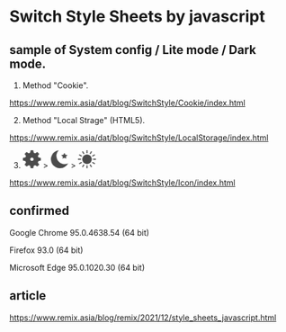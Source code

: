 # Switch Style Sheets by javascript

## sample of System config / Lite mode / Dark mode.

1. Method "Cookie".

https://www.remix.asia/dat/blog/SwitchStyle/Cookie/index.html

2. Method "Local Strage" (HTML5).

https://www.remix.asia/dat/blog/SwitchStyle/LocalStorage/index.html

3. <img src="https://raw.githubusercontent.com/remixgrjp/Switch-Style-Sheets/main/Icon/conf.png"> &gt; <img src="https://raw.githubusercontent.com/remixgrjp/Switch-Style-Sheets/main/Icon/dark.png"> &gt; <img src="https://raw.githubusercontent.com/remixgrjp/Switch-Style-Sheets/main/Icon/lite.png">

https://www.remix.asia/dat/blog/SwitchStyle/Icon/index.html

## confirmed
Google Chrome 95.0.4638.54 (64 bit)

Firefox 93.0 (64 bit)

Microsoft Edge 95.0.1020.30 (64 bit)

## article
https://www.remix.asia/blog/remix/2021/12/style_sheets_javascript.html
